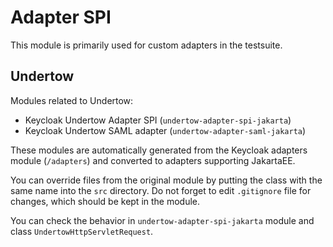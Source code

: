 # Adapter SPI

This module is primarily used for custom adapters in the testsuite.

## Undertow
Modules related to Undertow:
* Keycloak Undertow Adapter SPI (`undertow-adapter-spi-jakarta`)
* Keycloak Undertow SAML adapter (`undertow-adapter-saml-jakarta`)

These modules are automatically generated from the Keycloak adapters module (`/adapters`) and converted to adapters supporting JakartaEE.

You can override files from the original module by putting the class with the same name into the `src` directory.
Do not forget to edit `.gitignore` file for changes, which should be kept in the module.

You can check the behavior in `undertow-adapter-spi-jakarta` module and class `UndertowHttpServletRequest`.
